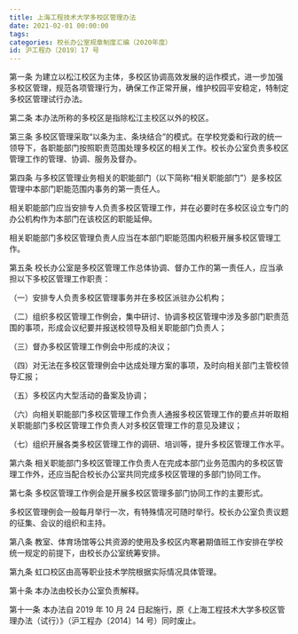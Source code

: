 ```yaml
---
title: 上海工程技术大学多校区管理办法
date: 2021-02-01 00:00:00
tags: 
categories: 校长办公室规章制度汇编（2020年度）
id: 沪工程办〔2019〕17 号
---
```


第一条 为建立以松江校区为主体，多校区协调高效发展的运作模式，进一步加强多校区管理，规范各项管理行为，确保工作正常开展，维护校园平安稳定，特制定多校区管理试行办法。

第二条 本办法所称的多校区是指除松江主校区以外的校区。

第三条 多校区管理采取“以条为主、条块结合”的模式。在学校党委和行政的统一领导下，各职能部门按照职责范围处理多校区的相关工作。校长办公室负责多校区管理工作的管理、协调、服务及督办。

第四条 与多校区管理业务相关的职能部门（以下简称“相关职能部门”）是多校区管理中本部门职能范围内事务的第一责任人。

相关职能部门应当安排专人负责多校区管理工作，并在必要时在多校区设立专门的办公机构作为本部门在该校区的职能延伸。

相关职能部门多校区管理负责人应当在本部门职能范围内积极开展多校区管理工作。

第五条 校长办公室是多校区管理工作总体协调、督办工作的第一责任人，应当承担以下多校区管理工作职责：

（一）安排专人负责多校区管理事务并在多校区派驻办公机构；

（二）组织多校区管理工作例会，集中研讨、协调多校区管理中涉及多部门职责范围的事项，形成会议纪要并报送校领导及相关职能部门负责人；

（三）督办多校区管理工作例会中形成的决议；

（四）对无法在多校区管理例会中达成处理方案的事项，及时向相关部门主管校领导汇报；

（五）多校区内大型活动的备案及协调；

（六）向相关职能部门多校区管理工作负责人通报多校区管理工作的要点并听取相关职能部门多校区管理工作负责人对多校区管理工作的意见及建议；

（七）组织开展各类多校区管理工作的调研、培训等，提升多校区管理工作水平。

第六条 相关职能部门多校区管理工作负责人在完成本部门业务范围内的多校区管理工作外，还应当配合校长办公室共同完成多校区管理的多部门协同工作。

第七条 多校区管理工作例会是开展多校区管理多部门协同工作的主要形式。

多校区管理例会一般每月举行一次，有特殊情况可随时举行。校长办公室负责议题的征集、会议的组织和主持。

第八条 教室、体育场馆等公共资源的使用及多校区内寒暑期值班工作安排在学校统一规定的前提下，由校长办公室统筹安排。

第九条 虹口校区由高等职业技术学院根据实际情况具体管理。

第十条 本办法由校长办公室负责解释。

第十一条 本办法自 2019 年 10 月 24 日起施行，原《上海工程技术大学多校区管理办法（试行）》（沪工程办〔2014〕14 号）同时废止。
